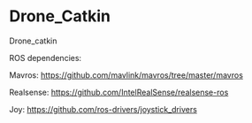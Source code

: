 # Drone_Catkin
Drone_catkin

ROS dependencies: 

Mavros: https://github.com/mavlink/mavros/tree/master/mavros 

Realsense:  https://github.com/IntelRealSense/realsense-ros 

Joy: https://github.com/ros-drivers/joystick_drivers
